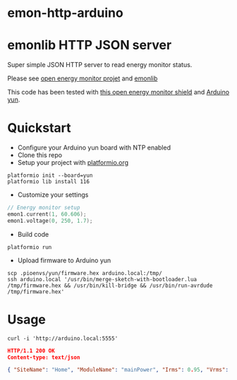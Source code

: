 # emon-http-arduino

# emonlib HTTP JSON server
Super simple JSON HTTP server to read energy monitor status.

Please see [open energy monitor projet](http://openenergymonitor.org/emon/) and [emonlib](https://github.com/openenergymonitor/EmonLib)

This code has been tested with [this open energy monitor shield](http://openenergymonitor.org/emon/emontxshield/smt) and [Arduino yun](https://www.arduino.cc/en/Main/ArduinoBoardYun?from=Products.ArduinoYUN).

# Quickstart

- Configure your Arduino yun board with NTP enabled
- Clone this repo
- Setup your project with [platformio.org](http://platformio.org)
```shell
platformio init --board=yun
platformio lib install 116
```
- Customize your settings
```c++
// Energy monitor setup
emon1.current(1, 60.606);
emon1.voltage(0, 250, 1.7);
```
- Build code
```shell
platformio run
```
- Upload firmware to Arduino yun
```shell
scp .pioenvs/yun/firmware.hex arduino.local:/tmp/
ssh arduino.local '/usr/bin/merge-sketch-with-bootloader.lua /tmp/firmware.hex && /usr/bin/kill-bridge && /usr/bin/run-avrdude /tmp/firmware.hex'
```

# Usage

```shell
curl -i 'http://arduino.local:5555'
```

```json
HTTP/1.1 200 OK
Content-type: text/json

{ "SiteName": "Home", "ModuleName": "mainPower", "Irms": 0.95, "Vrms": 239.87, "RealPower": 126.21, "ApparentPower": 228.76, "PowerFactor": 0.55, "Time": 1442234001, "ExecTime": 1860788 }
```
